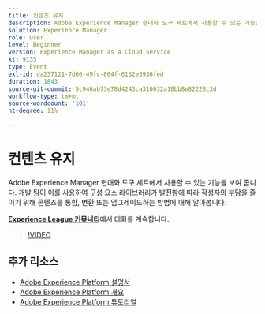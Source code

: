 ```yaml
---
title: 컨텐츠 유지
description: Adobe Experience Manager 현대화 도구 세트에서 사용할 수 있는 기능을 보여 줍니다. 개발 팀이 이를 사용하여 구성 요소 라이브러리가 발전함에 따라 작성자의 부담을 줄이기 위해 콘텐츠를 통합, 변환 또는 업그레이드하는 방법에 대해 알아봅니다.
solution: Experience Manager
role: User
level: Beginner
version: Experience Manager as a Cloud Service
kt: 9135
type: Event
exl-id: da237121-7d66-49fc-864f-6132e3936fed
duration: 1843
source-git-commit: 5c946ab73e78d4243ca310032a10bb8e82228c3d
workflow-type: tm+mt
source-wordcount: '101'
ht-degree: 11%

---
```


# 컨텐츠 유지

Adobe Experience Manager 현대화 도구 세트에서 사용할 수 있는 기능을 보여 줍니다. 개발 팀이 이를 사용하여 구성 요소 라이브러리가 발전함에 따라 작성자의 부담을 줄이기 위해 콘텐츠를 통합, 변환 또는 업그레이드하는 방법에 대해 알아봅니다.

**[Experience League 커뮤니티](https://adobe.ly/3zJuUBH)**&#x200B;에서 대화를 계속합니다.

>[!VIDEO](https://video.tv.adobe.com/v/337577/?quality=12&learn=on&hidetitle=true)

## 추가 리소스

- [Adobe Experience Platform 설명서](https://experienceleague.adobe.com/docs/experience-platform.html?lang=ko)
- [Adobe Experience Platform 개요](https://experienceleague.adobe.com/docs/experience-platform/landing/home.html?lang=ko)
- [Adobe Experience Platform 튜토리얼](https://experienceleague.adobe.com/docs/platform-learn/tutorials/overview.html?lang=ko)
